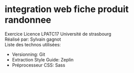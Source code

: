 # integration web fiche produit randonnee
Exercice Licence LPATC17 Université de strasbourg  
Réalisé par: Sylvain gagnot  
Liste des technos utilisées:  
- Versionning: Git  
- Extraction Style Guide: Zeplin  
- Préprocesseur CSS: Sass  
